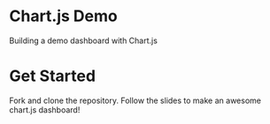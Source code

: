 # Chart.js Demo

Building a demo dashboard with Chart.js

# Get Started

Fork and clone the repository. Follow the slides to make an awesome chart.js dashboard!
